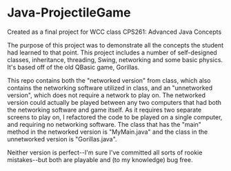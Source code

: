 Java-ProjectileGame
===================

Created as a final project for WCC class CPS261: Advanced Java Concepts

The purpose of this project was to demonstrate all the concepts the student had learned to that point.  This project includes a 
number of self-designed classes, inheritance, threading, Swing, networking and some basic physics.  
It's based off of the old QBasic game, Gorillas.  

This repo contains both the "networked version" from class, which also contains the networking software utilized in class, and
an "unnetworked version", which does not require a network to play on.  The networked version could actually be played between
any two computers that had both the networking software and game itself.  As it requires two separate screens to play on, I 
refactored the code to be played on a single computer, and requiring no networking software.  The class that has the "main" method
in the networked version is "MyMain.java" and the class in the unnetworked version is "Gorillas.java".  

Neither version is perfect--I'm sure I've committed all sorts of rookie mistakes--but both are playable and (to my knowledge) 
bug free.  
